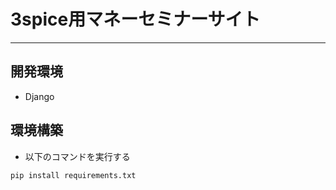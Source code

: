 # 3spice用マネーセミナーサイト
***
## 開発環境
- Django

## 環境構築
- 以下のコマンドを実行する

``
pip install requirements.txt
``